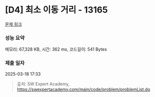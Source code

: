 # [D4] 최소 이동 거리 - 13165 

[문제 링크](https://swexpertacademy.com/main/code/problem/problemDetail.do?contestProbId=AXx8_DQaZHcDFARs) 

### 성능 요약

메모리: 67,328 KB, 시간: 362 ms, 코드길이: 541 Bytes

### 제출 일자

2025-03-18 17:33



> 출처: SW Expert Academy, https://swexpertacademy.com/main/code/problem/problemList.do